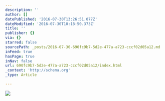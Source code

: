 ```yaml
---
description: ''
author: []
datePublished: '2016-07-30T13:26:51.077Z'
dateModified: '2016-07-30T10:18:50.373Z'
title: ''
publisher: {}
via: {}
starred: false
sourcePath: _posts/2016-07-30-690fc9b7-5d2e-477a-a723-cccf02d05a12.md
inFeed: true
hasPage: true
inNav: false
url: 690fc9b7-5d2e-477a-a723-cccf02d05a12/index.html
_context: 'http://schema.org'
_type: Article

---
```

![](https://the-grid-user-content.s3-us-west-2.amazonaws.com/be5deeb0-788c-41d4-97a3-8e57710db773.jpg)